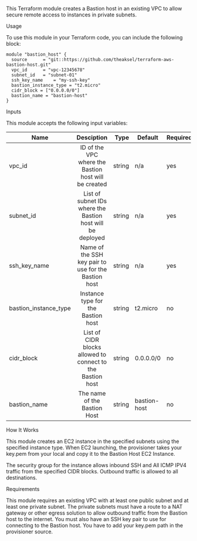 This Terraform module creates a Bastion host in an existing VPC to allow secure remote access to instances in private subnets.


Usage

To use this module in your Terraform code, you can include the following block:

```
module "bastion_host" {
  source      = "git::https://github.com/theaksel/terraform-aws-bastion-host.git"
  vpc_id      = "vpc-12345678"
  subnet_id   = "subnet-01"
  ssh_key_name    = "my-ssh-key"
  bastion_instance_type = "t2.micro"
  cidr_block = ["0.0.0.0/0"]
  bastion_name = "bastion-host"
}
```


Inputs

This module accepts the following input variables:

| Name                  | Desciption                                                   | Type   | Default      | Required |
| --------------------- |:------------------------------------------------------------:|------: |--------------|----------|
| vpc_id                | ID of the VPC where the Bastion host will be created         | string | n/a          | yes      |
| subnet_id             | List of subnet IDs where the Bastion host will be deployed   | string | n/a          | yes      |
| ssh_key_name          | Name of the SSH key pair to use for the Bastion host         | string | n/a          | yes      |
| bastion_instance_type | Instance type for the Bastion host                           | string | t2.micro     | no       |
| cidr_block            | List of CIDR blocks allowed to connect to the Bastion host   | string | 0.0.0.0/0    | no       |
| bastion_name          | The name of the Bastion Host                                 | string | bastion-host | no       |


How It Works

This module creates an EC2 instance in the specified subnets using the specified instance type. When EC2 launching, the provisioner takes your key.pem from your local and copy it to the Bastion Host EC2 Instance.

The security group for the instance allows inbound SSH and All ICMP IPV4 traffic from the specified CIDR blocks. Outbound traffic is allowed to all destinations.

Requirements

This module requires an existing VPC with at least one public subnet and at least one private subnet. The private subnets must have a route to a NAT gateway or other egress solution to allow outbound traffic from the Bastion host to the internet. You must also have an SSH key pair to use for connecting to the Bastion host. You have to add your key.pem path in the provisioner source.
